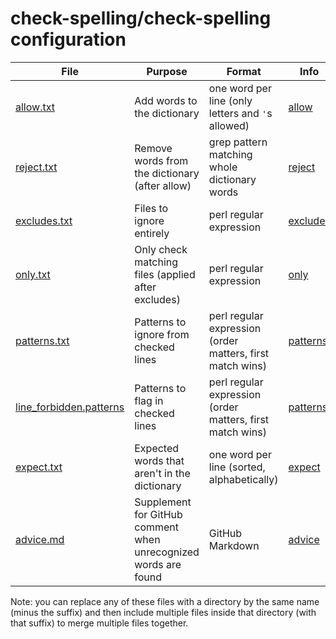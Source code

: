 # check-spelling/check-spelling configuration

| File                                               | Purpose                                                         | Format                                                    | Info                                                                                                 |
| -------------------------------------------------- | --------------------------------------------------------------- | --------------------------------------------------------- | ---------------------------------------------------------------------------------------------------- |
| [allow.txt](allow.txt)                             | Add words to the dictionary                                     | one word per line (only letters and `'`s allowed)         | [allow](https://github.com/check-spelling/check-spelling/wiki/Configuration#allow)                   |
| [reject.txt](reject.txt)                           | Remove words from the dictionary (after allow)                  | grep pattern matching whole dictionary words              | [reject](https://github.com/check-spelling/check-spelling/wiki/Configuration-Examples%3A-reject)     |
| [excludes.txt](excludes.txt)                       | Files to ignore entirely                                        | perl regular expression                                   | [excludes](https://github.com/check-spelling/check-spelling/wiki/Configuration-Examples%3A-excludes) |
| [only.txt](only.txt)                               | Only check matching files (applied after excludes)              | perl regular expression                                   | [only](https://github.com/check-spelling/check-spelling/wiki/Configuration-Examples%3A-only)         |
| [patterns.txt](patterns.txt)                       | Patterns to ignore from checked lines                           | perl regular expression (order matters, first match wins) | [patterns](https://github.com/check-spelling/check-spelling/wiki/Configuration-Examples%3A-patterns) |
| [line_forbidden.patterns](line_forbidden.patterns) | Patterns to flag in checked lines                               | perl regular expression (order matters, first match wins) | [patterns](https://github.com/check-spelling/check-spelling/wiki/Configuration-Examples%3A-patterns) |
| [expect.txt](expect.txt)                           | Expected words that aren't in the dictionary                    | one word per line (sorted, alphabetically)                | [expect](https://github.com/check-spelling/check-spelling/wiki/Configuration#expect)                 |
| [advice.md](advice.md)                             | Supplement for GitHub comment when unrecognized words are found | GitHub Markdown                                           | [advice](https://github.com/check-spelling/check-spelling/wiki/Configuration-Examples%3A-advice)     |

Note: you can replace any of these files with a directory by the same name (minus the suffix)
and then include multiple files inside that directory (with that suffix) to merge multiple files together.
